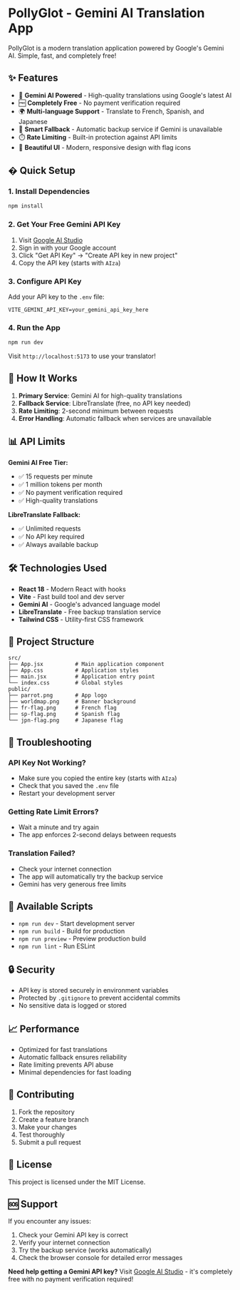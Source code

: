 # PollyGlot - Gemini AI Translation App

PollyGlot is a modern translation application powered by Google's Gemini AI. Simple, fast, and completely free!

## ✨ Features

- 🤖 **Gemini AI Powered** - High-quality translations using Google's latest AI
- 🆓 **Completely Free** - No payment verification required
- 🌍 **Multi-language Support** - Translate to French, Spanish, and Japanese
- 🔄 **Smart Fallback** - Automatic backup service if Gemini is unavailable
- ⏱️ **Rate Limiting** - Built-in protection against API limits
- 🎨 **Beautiful UI** - Modern, responsive design with flag icons

## � Quick Setup

### 1. Install Dependencies
```bash
npm install
```

### 2. Get Your Free Gemini API Key
1. Visit [Google AI Studio](https://aistudio.google.com/)
2. Sign in with your Google account
3. Click "Get API Key" → "Create API key in new project"
4. Copy the API key (starts with `AIza`)

### 3. Configure API Key
Add your API key to the `.env` file:
```env
VITE_GEMINI_API_KEY=your_gemini_api_key_here
```

### 4. Run the App
```bash
npm run dev
```

Visit `http://localhost:5173` to use your translator!

## 🔧 How It Works

1. **Primary Service**: Gemini AI for high-quality translations
2. **Fallback Service**: LibreTranslate (free, no API key needed)
3. **Rate Limiting**: 2-second minimum between requests
4. **Error Handling**: Automatic fallback when services are unavailable

## 📊 API Limits

**Gemini AI Free Tier:**
- ✅ 15 requests per minute
- ✅ 1 million tokens per month  
- ✅ No payment verification required
- ✅ High-quality translations

**LibreTranslate Fallback:**
- ✅ Unlimited requests
- ✅ No API key required
- ✅ Always available backup

## 🛠️ Technologies Used

- **React 18** - Modern React with hooks
- **Vite** - Fast build tool and dev server
- **Gemini AI** - Google's advanced language model
- **LibreTranslate** - Free backup translation service
- **Tailwind CSS** - Utility-first CSS framework

## 📁 Project Structure

```
src/
├── App.jsx          # Main application component
├── App.css          # Application styles
├── main.jsx         # Application entry point
└── index.css        # Global styles
public/
├── parrot.png       # App logo
├── worldmap.png     # Banner background
├── fr-flag.png      # French flag
├── sp-flag.png      # Spanish flag
└── jpn-flag.png     # Japanese flag
```

## 🚨 Troubleshooting

### API Key Not Working?
- Make sure you copied the entire key (starts with `AIza`)
- Check that you saved the `.env` file
- Restart your development server

### Getting Rate Limit Errors?
- Wait a minute and try again
- The app enforces 2-second delays between requests

### Translation Failed?
- Check your internet connection
- The app will automatically try the backup service
- Gemini has very generous free limits

## 🎯 Available Scripts

- `npm run dev` - Start development server
- `npm run build` - Build for production
- `npm run preview` - Preview production build
- `npm run lint` - Run ESLint

## 🔒 Security

- API key is stored securely in environment variables
- Protected by `.gitignore` to prevent accidental commits
- No sensitive data is logged or stored

## 📈 Performance

- Optimized for fast translations
- Automatic fallback ensures reliability
- Rate limiting prevents API abuse
- Minimal dependencies for fast loading

## 🤝 Contributing

1. Fork the repository
2. Create a feature branch
3. Make your changes
4. Test thoroughly
5. Submit a pull request

## 📄 License

This project is licensed under the MIT License.

## 🆘 Support

If you encounter any issues:
1. Check your Gemini API key is correct
2. Verify your internet connection
3. Try the backup service (works automatically)
4. Check the browser console for detailed error messages

**Need help getting a Gemini API key?** Visit [Google AI Studio](https://aistudio.google.com/) - it's completely free with no payment verification required!
